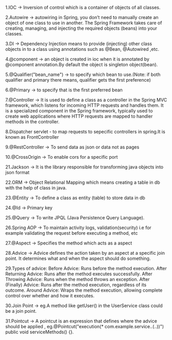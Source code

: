 1.IOC -> Inversion of control which is a container of objects of all classes.

2.Autowire -> autowiring in Spring, you don’t need to manually create an object of one class to use in another. The Spring Framework takes care of creating, managing, and injecting the required objects (beans) into your classes.

3.DI -> Dependency Injection means to provide (injecting) other class objects in to a class using annotations such as @Bean, @Autowired ,etc.

4.@component -> an object is created in ioc when it is annotated by @component annotation.By default the object is singleton object(bean).

5.@Qualifier("bean_name") -> to specify which bean to use.(Note: if both qualifier and primary there means, qualifier gets the first preference)

6.@Primary -> to specify that is the first preferred bean

7.@Controller -> It is used to define a class as a controller in the Spring MVC framework, which listens for incoming HTTP requests and handles them. It is a specialized component in the Spring framework, typically used to create web applications where HTTP requests are mapped to handler methods in the controller.

8.Dispatcher servlet - to map requests to sepecific controllers in spring.It is known as FrontController

9.@RestController -> To send data as json or data not as pages

10.@CrossOrigin -> To enable cors for a specific port

21.Jackson -> It is the library responsible for transforming java objects into json format

22.ORM -> Object Relational Mapping which means creating a table in db with the help of class in java.

23.@Entity -> To define a class as entity (table) to store data in db

24.@Id -> Primary key 

25.@Query -> To write JPQL (Java Persistence Query Language).

26.Spring AOP -> To maintain activity logs, validation(security) i.e for example validating the request before executing a method, etc

27.@Aspect -> Specifies the method which acts as a aspect

28.Advice -> Advice defines the action taken by an aspect at a specific join point. It determines what and when the aspect should do something.

29.Types of advice:
    Before Advice: Runs before the method execution.
    After Returning Advice: Runs after the method executes successfully.
    After Throwing Advice: Runs when the method throws an exception.
    After (Finally) Advice: Runs after the method execution, regardless of its outcome.
    Around Advice: Wraps the method execution, allowing complete control over whether and how it executes.

30.Join Point -> eg.A method like getUser() in the UserService class could be a join point.

31.Pointcut -> A pointcut is an expression that defines where the advice should be applied , eg.@Pointcut("execution(* com.example.service.*.*(..))")
public void serviceMethods() {}.
